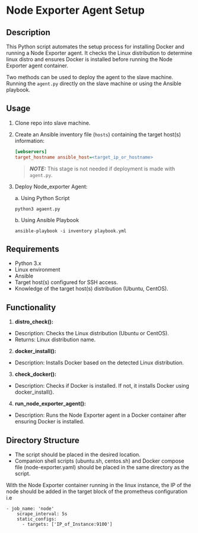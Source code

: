 # Node Exporter Agent Setup

## Description
This Python script automates the setup process for installing Docker and running a Node Exporter agent. It checks the Linux distribution to determine linux distro and ensures Docker is installed before running the Node Exporter agent container.

Two methods can be used to deploy the agent to the slave machine. Running the `agent.py` directly on the slave machine or using the Ansible playbook.

## Usage
1. Clone repo into slave machine.
2. Create an Ansible inventory file (`hosts`) containing the target host(s) information:
   ```ini
   [webservers]
   target_hostname ansible_host=<target_ip_or_hostname>
   ```
   > **_NOTE:_**  This stage is not needed if deployment is made with `agent.py`.
3. Deploy Node_exporter Agent:

    a. Using Python Script

    ```
    python3 agaent.py
    ```
    b. Using Ansible Playbook
    ```
    ansible-playbook -i inventory playbook.yml
    ```

## Requirements
- Python 3.x
- Linux environment
- Ansible
- Target host(s) configured for SSH access.
- Knowledge of the target host(s) distribution (Ubuntu, CentOS).

## Functionality
1. **distro_check():**
- Description: Checks the Linux distribution (Ubuntu or CentOS).
- Returns: Linux distribution name.

2. **docker_install():**
- Description: Installs Docker based on the detected Linux distribution.

3. **check_docker():**
- Description: Checks if Docker is installed. If not, it installs Docker using docker_install().

4. **run_node_exporter_agent():**
- Description: Runs the Node Exporter agent in a Docker container after ensuring Docker is installed.

## Directory Structure
- The script should be placed in the desired location.
- Companion shell scripts (ubuntu.sh, centos.sh) and Docker compose file (node-exporter.yaml) should be placed in the same directory as the script.

With the Node Exporter container running in the linux instance, the IP of the node should be added in the target block of the prometheus configuration i.e

```
- job_name: 'node'
    scrape_interval: 5s
    static_configs:
      - targets: ['IP_of_Instance:9100']
```

